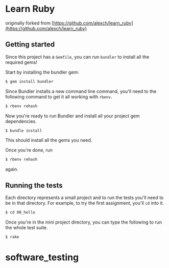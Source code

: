 # Learn Ruby

originally forked from [https://github.com/alexch/learn_ruby](https://github.com/alexch/learn_ruby)

## Getting started

Since this project has a `Gemfile`, you can run `bundler` to install all the required gems!


Start by installing the bundler gem:

```bash
$ gem install bundler
```

Since Bundler installs a new command line command, you'll need to the following command to get it all working with `rbenv`.

```bash
$ rbenv rehash
```

Now you're ready to run Bundler and install all your project gem dependencies.

```bash
$ bundle install
```

This should install all the gems you need.

Once you're done, run

```bash
$ rbenv rehash
```

again.

## Running the tests

Each directory represents a small project and to run the tests you'll need to be in that directory. For example, to try the first assignment, you'll `cd` into it.

```bash
$ cd 00_hello
```

Once you're in the mini project directory, you can type the following to run the whole test suite.

```bash
$ rake
```
# software_testing
